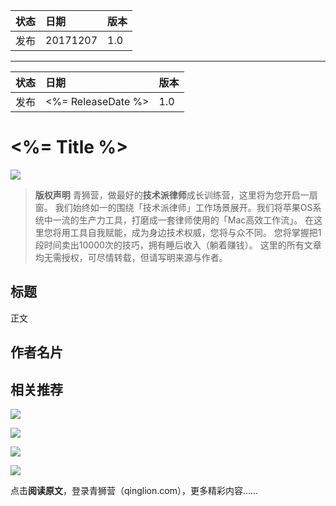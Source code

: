 
| 状态 | 日期     | 版本 |
|:---- |:-------- |:---- |
| 发布 | 20171207 | 1.0  |


---

| 状态 | 日期               | 版本 |
|:---- |:------------------ |:---- |
| 发布 | <%= ReleaseDate %> | 1.0  |


# <%= Title %>

![](http://oqozil5dt.bkt.clouddn.com/2017-12-09-Group%203.png)

> **版权声明**
> 青狮营，做最好的**技术派律师**成长训练营，这里将为您开启一扇窗。
> 我们始终如一的围绕「技术派律师」工作场景展开。我们将苹果OS系统中一流的生产力工具，打磨成一套律师使用的「Mac高效工作流」。
> 在这里您将用工具自我赋能，成为身边技术权威，您将与众不同。
> 您将掌握把1段时间卖出10000次的技巧，拥有睡后收入（躺着赚钱）。
> 这里的所有文章均无需授权，可尽情转载，但请写明来源与作者。


## 标题

正文

## 作者名片

<!-- 嵌入小程序 -->

## 相关推荐

<!-- 嵌入小程序 -->

![](http://oqozil5dt.bkt.clouddn.com/2017-12-07-end.png)

![](http://oqozil5dt.bkt.clouddn.com/2017-12-07-fuhao.png)

![](http://oqozil5dt.bkt.clouddn.com/2017-12-07-jiazhi.png)

![](http://oqozil5dt.bkt.clouddn.com/2017-12-09-qingshiyingQR.png)

点击**阅读原文**，登录青狮营（qinglion.com），更多精彩内容……
